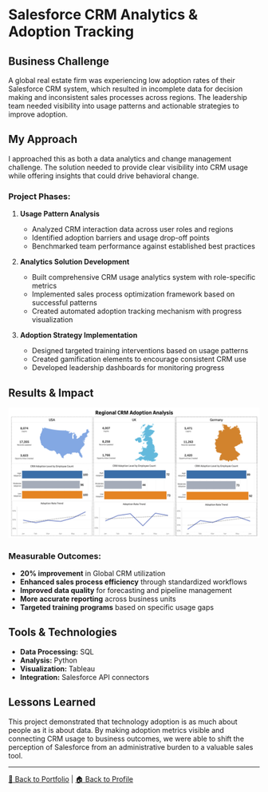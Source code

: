 # Salesforce CRM Analytics & Adoption Tracking

## Business Challenge

A global real estate firm was experiencing low adoption rates of their Salesforce CRM system, which resulted in incomplete data for decision making and inconsistent sales processes across regions. The leadership team needed visibility into usage patterns and actionable strategies to improve adoption.

## My Approach

I approached this as both a data analytics and change management challenge. The solution needed to provide clear visibility into CRM usage while offering insights that could drive behavioral change.

### Project Phases:

1. **Usage Pattern Analysis**
   - Analyzed CRM interaction data across user roles and regions
   - Identified adoption barriers and usage drop-off points
   - Benchmarked team performance against established best practices

2. **Analytics Solution Development**
   - Built comprehensive CRM usage analytics system with role-specific metrics
   - Implemented sales process optimization framework based on successful patterns
   - Created automated adoption tracking mechanism with progress visualization

3. **Adoption Strategy Implementation**
   - Designed targeted training interventions based on usage patterns
   - Created gamification elements to encourage consistent CRM use
   - Developed leadership dashboards for monitoring progress

## Results & Impact

![CRM Analytics Dashboard](https://github.com/sagar-bushan/sagar-bushan.github.io/blob/main/dashboard-images/crm-dashboard.png)

### Measurable Outcomes:
- **20% improvement** in Global CRM utilization
- **Enhanced sales process efficiency** through standardized workflows
- **Improved data quality** for forecasting and pipeline management
- **More accurate reporting** across business units
- **Targeted training programs** based on specific usage gaps

## Tools & Technologies

- **Data Processing:** SQL
- **Analysis:** Python
- **Visualization:** Tableau
- **Integration:** Salesforce API connectors

## Lessons Learned

This project demonstrated that technology adoption is as much about people as it is about data. By making adoption metrics visible and connecting CRM usage to business outcomes, we were able to shift the perception of Salesforce from an administrative burden to a valuable sales tool.

---

[📂 Back to Portfolio](https://github.com/sagar-bushan/sagar-bushan.github.io) | [🏠 Back to Profile](https://github.com/sagar-bushan)
